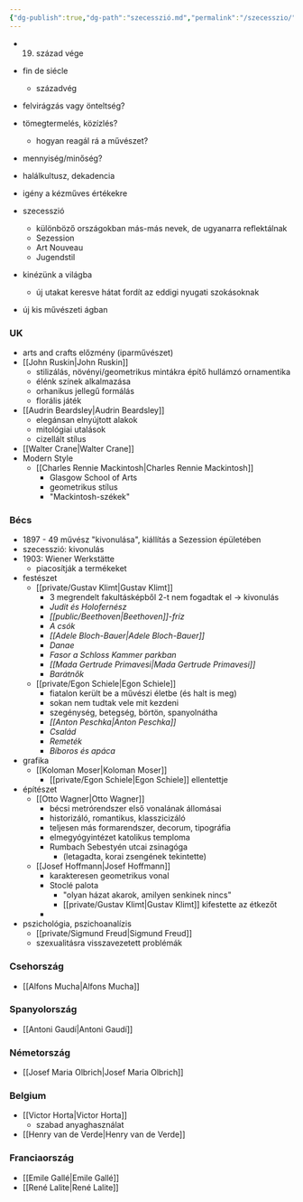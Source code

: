 ```yaml
---
{"dg-publish":true,"dg-path":"szecesszió.md","permalink":"/szecesszio/"}
---
```


- 19. század vége
- fin de siécle
	- századvég
- felvirágzás vagy önteltség?
- tömegtermelés, közízlés?
	- hogyan reagál rá a művészet?
- mennyiség/minőség?
- halálkultusz, dekadencia
- igény a kézműves értékekre

- szecesszió
	- különböző országokban más-más nevek, de ugyanarra reflektálnak
	- Sezession
	- Art Nouveau
	- Jugendstil
- kinézünk a világba
	- új utakat keresve hátat fordít az eddigi nyugati szokásoknak
- új kis művészeti ágban

### UK
- arts and crafts előzmény (iparművészet)
- [[John Ruskin\|John Ruskin]]
	- stilizálás, növényi/geometrikus mintákra építő hullámzó ornamentika
	- élénk színek alkalmazása
	- orhanikus jellegű formálás
	- florális játék
- [[Audrin Beardsley\|Audrin Beardsley]]
	- elegánsan elnyújtott alakok
	- mitológiai utalások
	- cizellált stílus
- [[Walter Crane\|Walter Crane]]
- Modern Style
	- [[Charles Rennie Mackintosh\|Charles Rennie Mackintosh]]
		- Glasgow School of Arts
		- geometrikus stílus
		- "Mackintosh-székek"

### Bécs
- 1897 - 49 művész "kivonulása", kiállítás a Sezession épületében
- szecesszió: kivonulás
- 1903: Wiener Werkstätte
	- piacosítják a termékeket
- festészet
	- [[private/Gustav Klimt\|Gustav Klimt]]
		- 3 megrendelt fakultásképből 2-t nem fogadtak el -> kivonulás
		- *Judit és Holofernész*
		- *[[public/Beethoven\|Beethoven]]-fríz*
		- *A csók*
		- *[[Adele Bloch-Bauer\|Adele Bloch-Bauer]]*
		- *Danae*
		- *Fasor a Schloss Kammer parkban*
		- *[[Mada Gertrude Primavesi\|Mada Gertrude Primavesi]]*
		- *Barátnők*
	- [[private/Egon Schiele\|Egon Schiele]]
		- fiatalon került be a művészi életbe (és halt is meg)
		- sokan nem tudtak vele mit kezdeni
		- szegénység, betegség, börtön, spanyolnátha
		- *[[Anton Peschka\|Anton Peschka]]*
		- *Család*
		- *Remeték*
		- *Bíboros és apáca*
- grafika
	- [[Koloman Moser\|Koloman Moser]]
		- [[private/Egon Schiele\|Egon Schiele]] ellentettje
- építészet
	- [[Otto Wagner\|Otto Wagner]]
		- bécsi metrórendszer első vonalának állomásai
		- historizáló, romantikus, klasszicizáló
		- teljesen más formarendszer, decorum, tipográfia
		- elmegyógyintézet katolikus temploma
		- Rumbach Sebestyén utcai zsinagóga
			- (letagadta, korai zsengének tekintette)
	- [[Josef Hoffmann\|Josef Hoffmann]]
		- karakteresen geometrikus vonal
		- Stoclé palota
			- "olyan házat akarok, amilyen senkinek nincs"
			- [[private/Gustav Klimt\|Gustav Klimt]] kifestette az étkezőt
		- 
- pszichológia, pszichoanalízis
	- [[private/Sigmund Freud\|Sigmund Freud]]
	- szexualitásra visszavezetett problémák

### Csehország
- [[Alfons Mucha\|Alfons Mucha]]

### Spanyolország
- [[Antoni Gaudí\|Antoni Gaudí]]

### Németország
- [[Josef Maria Olbrich\|Josef Maria Olbrich]]

### Belgium
- [[Victor Horta\|Victor Horta]]
	- szabad anyaghasználat
- [[Henry van de Verde\|Henry van de Verde]]

### Franciaország
- [[Emile Gallé\|Emile Gallé]]
- [[René Lalite\|René Lalite]]